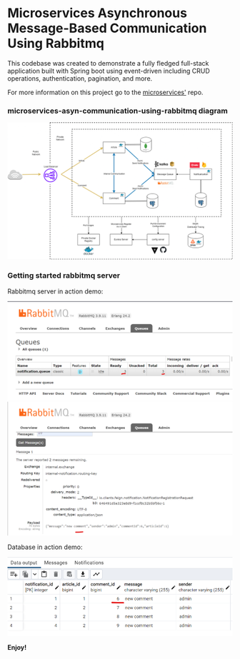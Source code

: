 # Microservices Asynchronous Message-Based Communication Using Rabbitmq




This codebase was created to demonstrate a fully fledged full-stack application built with Spring boot using event-driven including CRUD operations, authentication, pagination, and more.

For more information on this project go to the [microservices'](https://github.com/canguejamba/microservices) repo.

### microservices-asyn-communication-using-rabbitmq diagram
![](/resources/screenshot.png)


### Getting started rabbitmq server

Rabbitmq server in action demo:

![](/resources/rabbitmq1.png)
![](/resources/rabbitmq2.png)


Database in action demo:

![](/resources/rabbitmq3.png)




**Enjoy!**

